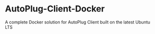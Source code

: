 # AutoPlug-Client-Docker
A complete Docker solution for AutoPlug Client built on the latest Ubuntu LTS
